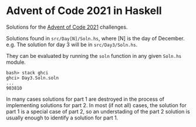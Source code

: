 # Advent of Code 2021 in Haskell

Solutions for the [Advent of Code 2021](https://adventofcode.com/2021) challenges.

Solutions found in `src/Day[N]/Soln.hs`, where [N] is the day of December. 
e.g. The solution for day 3 will be in `src/Day3/Soln.hs`.

They can be evaluated by running the `soln` function in any given `Soln.hs` module.

    bash> stack ghci
    ghci> Day3.Soln.soln
    ...
    903810
  
In many cases solutions for part 1 are destroyed in the process of 
implementing solutions for part 2. In most (if not all) cases, the 
solution for part 1 is a special case of part 2, so an understading
of the part 2 solution is usually enough to identify a solution for 
part 1.
